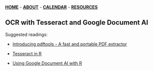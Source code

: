 [**HOME**](/index.html) - [**ABOUT**](/about.html) - [**CALENDAR**](/calendar.html) - [**RESOURCES**](/resources.html)

## OCR with Tesseract and Google Document AI  

Suggested readings:  

- [Introducing pdftools - A fast and portable PDF extractor](https://ropensci.org/blog/2016/03/01/pdftools-and-jeroen/)  

- [Tesseract in R](https://rpubs.com/jojoecp/Tesseract)  

- [Using Google Document AI with R](https://dair.info/articles/using_document_ai.html)
